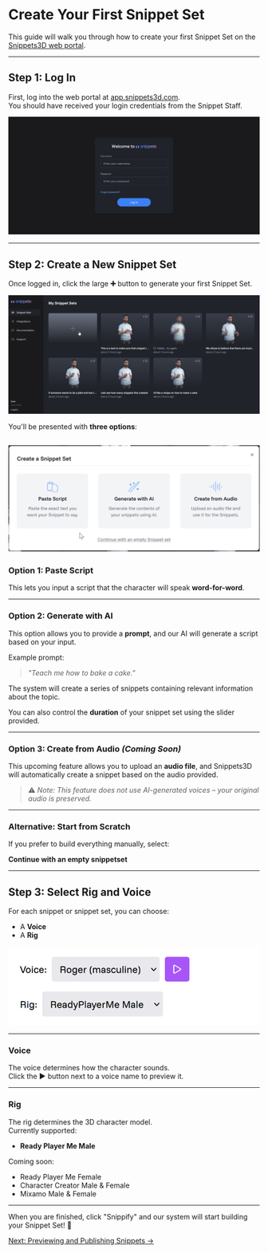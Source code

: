# Create Your First Snippet Set

This guide will walk you through how to create your first Snippet Set on the [Snippets3D web portal](https://app.snippets3d.com).

---

## Step 1: Log In

First, log into the web portal at [app.snippets3d.com](https://app.snippets3d.com).  
You should have received your login credentials from the Snippet Staff.

![Login Screen Placeholder](/assets/images/getting-started/create-your-first-snippet-set/login-screen.png)

---

## Step 2: Create a New Snippet Set

Once logged in, click the large **➕** button to generate your first Snippet Set.

![New Snippet Set Button Placeholder](/assets/images/getting-started/create-your-first-snippet-set/add-snippet.png)

You'll be presented with **three options**:

![Paste Script Option Placeholder](/assets/images/getting-started/create-your-first-snippet-set/options.png)
---

### Option 1: Paste Script

This lets you input a script that the character will speak **word-for-word**.


---

### Option 2: Generate with AI

This option allows you to provide a **prompt**, and our AI will generate a script based on your input.

Example prompt:
> *"Teach me how to bake a cake."*

The system will create a series of snippets containing relevant information about the topic.

You can also control the **duration** of your snippet set using the slider provided.

---

### Option 3: Create from Audio *(Coming Soon)*

This upcoming feature allows you to upload an **audio file**, and Snippets3D will automatically create a snippet based on the audio provided.

> ⚠️ *Note: This feature does not use AI-generated voices – your original audio is preserved.*

---

### Alternative: Start from Scratch

If you prefer to build everything manually, select:

**Continue with an empty snippetset**

---

## Step 3: Select Rig and Voice

For each snippet or snippet set, you can choose:

- A **Voice**
- A **Rig**

![Paste Script Option Placeholder](/assets/images/getting-started/create-your-first-snippet-set/rig-voice.png)


---

### Voice
The voice determines how the character sounds.  
Click the **▶️** button next to a voice name to preview it.

---

### Rig
The rig determines the 3D character model.  
Currently supported:

- **Ready Player Me Male**

Coming soon:

- Ready Player Me Female  
- Character Creator Male & Female  
- Mixamo Male & Female

---

When you are finished, click "Snippify" and our system will start building your Snippet Set! 🎉

[Next: Previewing and Publishing Snippets →](/getting-started/previewing-and-publishing-snippets)


